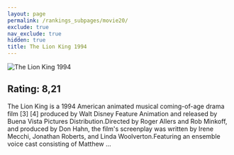 ```yaml
---
layout: page
permalink: /rankings_subpages/movie20/
exclude: true
nav_exclude: true
hidden: true
title: The Lion King 1994
---
```


![The Lion King 1994](https://fwcdn.pl/fpo/68/78/6878/7389475_1.7.webp)
    
## Rating: 8,21


The Lion King is a 1994 American animated musical coming-of-age drama film [3] [4] produced by Walt Disney Feature Animation and released by Buena Vista Pictures Distribution.Directed by Roger Allers and Rob Minkoff, and produced by Don Hahn, the film's screenplay was written by Irene Mecchi, Jonathan Roberts, and Linda Woolverton.Featuring an ensemble voice cast consisting of Matthew ...
